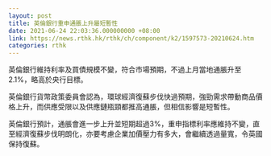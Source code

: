 ```yaml
---
layout: post
title: 英倫銀行重申通脹上升屬短暫性
date: 2021-06-24 22:03:36.000000000 +08:00
link: https://news.rthk.hk/rthk/ch/component/k2/1597573-20210624.htm
categories: rthk
---
```


英倫銀行維持利率及買債規模不變，符合市場預期，不過上月當地通脹升至2.1%，略高於央行目標。

英倫銀行貨幣政策委員會認為，環球經濟復蘇步伐快過預期，強勁需求帶動商品價格上升，而供應受限以及供應鏈瓶頸都推高通脹，但相信影響是短暫性。

英倫銀行預計，通脹會進一步上升並短期超過3%，重申指標利率應維持不變，直至經濟復蘇步伐明朗化，亦要考慮企業加價壓力有多大，會繼續透過量寬，令英國保持復蘇。
